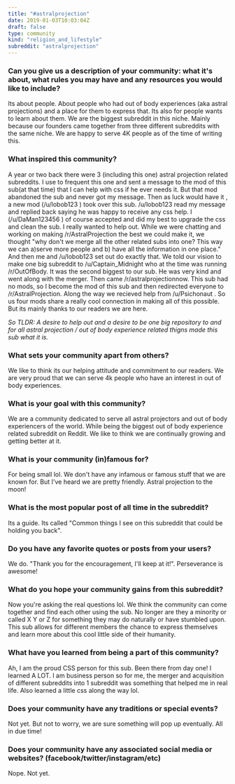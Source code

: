 ```yaml
---
title: "#astralprojection"
date: 2019-01-03T10:03:04Z
draft: false
type: community
kind: "religion_and_lifestyle"
subreddit: "astralprojection"
---
```


### Can you give us a description of your community: what it's about, what rules you may have and any resources you would like to include?

Its about people. About people who had out of body experiences (aka astral projections) and a place for them to express that. Its also for people wants to learn about them. We are the biggest subreddit in this niche. Mainly because our founders came together from three different subreddits with the same niche. We are happy to serve 4K people as of the time of writing this.

### What inspired this community?

A year or two back there were 3 (including this one) astral projection related subreddits. I use to frequent this one and sent a message to the mod of this sub(at that time) that I can help with css if he ever needs it. But that mod abandoned the sub and never got my message. Then as luck would have it , a new mod (/u/lobob123 ) took over this sub. /u/lobob123 read my message and replied back saying he was happy to receive any css help. I (/u/DaMan123456 ) of course accepted and did my best to upgrade the css and clean the sub. I really wanted to help out. While we were chatting and working on making /r/AstralProjection the best we could make it, we thought "why don't we merge all the other related subs into one? This way we can a)serve more people and b) have all the information in one place." And then me and /u/lobob123 set out do exactly that. We told our vision to make one big subreddit to /u/Captain_Midnight who at the time was running /r/OutOfBody. It was the second biggest to our sub. He was very kind and went along with the merger. Then came /r/astralprojectionnow. This sub had no mods, so I become the mod of this sub and then redirected everyone to /r/AstralProjection. Along the way we recieved help from /u/Psichonaut . So us four mods share a really cool connection in making all of this possible. But its mainly thanks to our readers we are here.

*So TLDR: A desire to help out and a desire to be one big repository to and for all astral projection / out of body experience related thigns made this sub what it is.*

### What sets your community apart from others?

We like to think its our helping attitude and commitment to our readers. We are very proud that we can serve 4k people who have an interest in out of body experiences.

### What is your goal with this community?

We are a community dedicated to serve all astral projectors and out of body experiencers of the world. While being the biggest out of body experience related subreddit on Reddit. We like to think we are continually growing and getting better at it.

### What is your community (in)famous for?

For being small lol. We don't have any infamous or famous stuff that we are known for. But I've heard we are pretty friendly. Astral projection to the moon!

### What is the most popular post of all time in the subreddit?

Its a guide. Its called "Common things I see on this subreddit that could be holding you back".

### Do you have any favorite quotes or posts from your users?

We do. "Thank you for the encouragement, I'll keep at it!". Perseverance is awesome!

### What do you hope your community gains from this subreddit?

Now you're asking the real questions lol. We think the community can come together and find each other using the sub. No longer are they a minority or called X Y or Z for something they may do naturally or have stumbled upon. This sub allows for different members the chance to express themselves and learn more about this cool little side of their humanity.

### What have you learned from being a part of this community?

Ah, I am the proud CSS person for this sub. Been there from day one! I learned A LOT. I am business person so for me, the merger and acquisition of different subreddits into 1 subreddit was something that helped me in real life. Also learned a little css along the way lol.

### Does your community have any traditions or special events?

Not yet. But not to worry, we are sure something will pop up eventually. All in due time!

### Does your community have any associated social media or websites? (facebook/twitter/instagram/etc)

Nope. Not yet.
